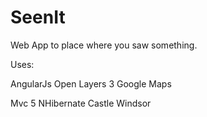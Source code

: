 # SeenIt
Web App to place where you saw something.  

Uses:

AngularJs
Open Layers 3
Google Maps

Mvc 5
NHibernate
Castle Windsor
